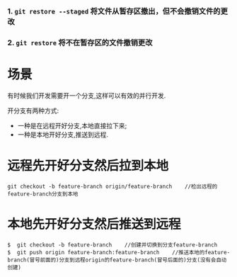 ### 1. `git restore --staged` 将文件从暂存区撤出，但不会撤销文件的更改
### 2. `git restore` 将不在暂存区的文件撤销更改

# 场景

有时候我们开发需要开一个分支,这样可以有效的并行开发.

开分支有两种方式:

- 一种是在远程开好分支,本地直接拉下来;
- 一种是本地开好分支,推送到远程.

# 远程先开好分支然后拉到本地

```
git checkout -b feature-branch origin/feature-branch    //检出远程的feature-branch分支到本地
```

# 本地先开好分支然后推送到远程

```
$  git checkout -b feature-branch    //创建并切换到分支feature-branch  
$  git push origin feature-branch:feature-branch    //推送本地的feature-branch(冒号前面的)分支到远程origin的feature-branch(冒号后面的)分支(没有会自动创建)
```